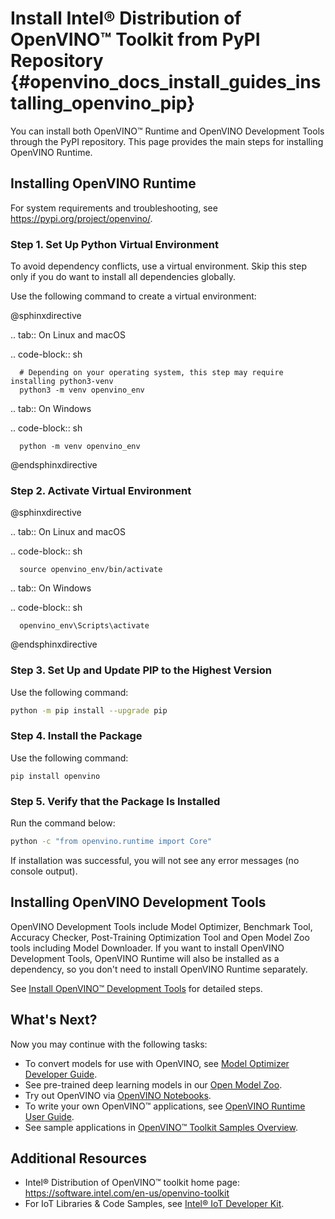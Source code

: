 # Install Intel® Distribution of OpenVINO™ Toolkit from PyPI Repository {#openvino_docs_install_guides_installing_openvino_pip}

You can install both OpenVINO™ Runtime and OpenVINO Development Tools through the PyPI repository. This page provides the main steps for installing OpenVINO Runtime.

## Installing OpenVINO Runtime

For system requirements and troubleshooting, see <https://pypi.org/project/openvino/>.

### Step 1. Set Up Python Virtual Environment

To avoid dependency conflicts, use a virtual environment. Skip this step only if you do want to install all dependencies globally.

Use the following command to create a virtual environment:

@sphinxdirective

.. tab:: On Linux and macOS

   .. code-block:: sh
   
      # Depending on your operating system, this step may require installing python3-venv
      python3 -m venv openvino_env
   
.. tab:: On Windows

   .. code-block:: sh
   
      python -m venv openvino_env
     
     
@endsphinxdirective

### Step 2. Activate Virtual Environment

@sphinxdirective

.. tab:: On Linux and macOS

   .. code-block:: sh
   
      source openvino_env/bin/activate
   
.. tab:: On Windows

   .. code-block:: sh
   
      openvino_env\Scripts\activate
     
     
@endsphinxdirective

### Step 3. Set Up and Update PIP to the Highest Version

Use the following command:
```sh
python -m pip install --upgrade pip
```

### Step 4. Install the Package

Use the following command:
```
pip install openvino
```

### Step 5. Verify that the Package Is Installed

Run the command below:
```sh
python -c "from openvino.runtime import Core"
```

If installation was successful, you will not see any error messages (no console output).

## Installing OpenVINO Development Tools

OpenVINO Development Tools include Model Optimizer, Benchmark Tool, Accuracy Checker, Post-Training Optimization Tool and Open Model Zoo tools including Model Downloader. If you want to install OpenVINO Development Tools, OpenVINO Runtime will also be installed as a dependency, so you don't need to install OpenVINO Runtime separately.

See [Install OpenVINO™ Development Tools](installing-model-dev-tools.md) for detailed steps.


## What's Next?

Now you may continue with the following tasks:

* To convert models for use with OpenVINO, see [Model Optimizer Developer Guide](../MO_DG/Deep_Learning_Model_Optimizer_DevGuide.md).
* See pre-trained deep learning models in our [Open Model Zoo](../model_zoo.md).
* Try out OpenVINO via [OpenVINO Notebooks](https://docs.openvino.ai/latest/notebooks/notebooks.html).
* To write your own OpenVINO™ applications, see [OpenVINO Runtime User Guide](../OV_Runtime_UG/openvino_intro.md).
* See sample applications in [OpenVINO™ Toolkit Samples Overview](../OV_Runtime_UG/Samples_Overview.md).


## Additional Resources

- Intel® Distribution of OpenVINO™ toolkit home page: <https://software.intel.com/en-us/openvino-toolkit>
- For IoT Libraries & Code Samples, see [Intel® IoT Developer Kit](https://github.com/intel-iot-devkit).
